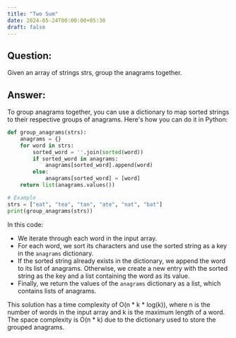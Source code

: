 ```yaml
---
title: "Two Sum"
date: 2024-05-24T00:00:00+05:30
draft: false
---
```

## Question: 
Given an array of strings strs, group the anagrams together.

## Answer: 
To group anagrams together, you can use a dictionary to map sorted strings to their respective groups of anagrams. Here's how you can do it in Python:

```python
def group_anagrams(strs):
    anagrams = {}
    for word in strs:
        sorted_word = ''.join(sorted(word))
        if sorted_word in anagrams:
            anagrams[sorted_word].append(word)
        else:
            anagrams[sorted_word] = [word]
    return list(anagrams.values())

# Example
strs = ["eat", "tea", "tan", "ate", "nat", "bat"]
print(group_anagrams(strs))
```

In this code:
- We iterate through each word in the input array.
- For each word, we sort its characters and use the sorted string as a key in the `anagrams` dictionary.
- If the sorted string already exists in the dictionary, we append the word to its list of anagrams. Otherwise, we create a new entry with the sorted string as the key and a list containing the word as its value.
- Finally, we return the values of the `anagrams` dictionary as a list, which contains lists of anagrams.

This solution has a time complexity of O(n * k * log(k)), where n is the number of words in the input array and k is the maximum length of a word. The space complexity is O(n * k) due to the dictionary used to store the grouped anagrams.
